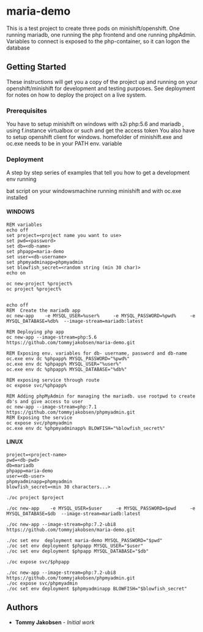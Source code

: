 # maria-demo

This is a test project to create three pods on minishift/openshift. One running mariadb, one running the php frontend and one running phpAdmin.
Variables to connect is exposed to the php-container, so it can logon the database

## Getting Started

These instructions will get you a copy of the project up and running on your openshift/minishift for development and testing purposes. See deployment for notes on how to deploy the project on a live system.

### Prerequisites

You have to setup minishift on windows with s2i php:5.6 and mariadb , using f.instance virtualbox or such and get the access token
You also have to setup openshift client for windows.
homefolder of minishift.exe and oc.exe needs to be in your PATH env. variable

### Deployment

A step by step series of examples that tell you how to get a development env running

bat script on your windowsmachine running minishift and with oc.exe installed


#### WINDOWS
```
REM variables
echo off
set project=<project name you want to use>
set pwd=<password>
set db=<db-name>
set phpapp=maria-demo
set user=<db-username>
set phpmyadminapp=phpmyadmin
set blowfish_secret=<random string (min 30 char)>
echo on

oc new-project %project%
oc project %project%


echo off
REM  Create the mariadb app
oc new-app    -e MYSQL_USER=%user%     -e MYSQL_PASSWORD=%pwd%     -e MYSQL_DATABASE=%db%  --image-stream=mariadb:latest 

REM Deploying php app
oc new-app --image-stream=php:5.6 https://github.com/tommyjakobsen/maria-demo.git 

REM Exposing env. variables for db- username, password and db-name
oc.exe env dc %phpapp% MYSQL_PASSWORD="%pwd%"
oc.exe env dc %phpapp% MYSQL_USER="%user%"
oc.exe env dc %phpapp% MYSQL_DATABASE="%db%"

REM exposing service through route
oc expose svc/%phpapp%

REM Adding phpMyAdmin for managing the mariadb. use rootpwd to create db's and give access to user 
oc new-app --image-stream=php:7.1 https://github.com/tommyjakobsen/phpmyadmin.git
REM Exposing the service
oc expose svc/phpmyadmin
oc.exe env dc %phpmyadminapp% BLOWFISH="%blowfish_secret%"
```

#### LINUX
```
project=<project-name>
pwd=<db-pwd>
db=mariadb
phpapp=maria-demo
user=<db-user>
phpmyadminapp=phpmyadmin
blowfish_secret=<min 30 characters...>

./oc project $project

./oc new-app    -e MYSQL_USER=$user     -e MYSQL_PASSWORD=$pwd     -e MYSQL_DATABASE=$db  --image-stream=mariadb:latest

./oc new-app --image-stream=php:7.2-ubi8 https://github.com/tommyjakobsen/maria-demo.git

./oc set env  deployment maria-demo MYSQL_PASSWORD="$pwd"
./oc set env deployment $phpapp MYSQL_USER="$user"
./oc set env deployment $phpapp MYSQL_DATABASE="$db"

./oc expose svc/$phpapp

./oc new-app --image-stream=php:7.2-ubi8 https://github.com/tommyjakobsen/phpmyadmin.git
./oc expose svc/phpmyadmin
./oc set env deployment $phpmyadminapp BLOWFISH="$blowfish_secret"

```





## Authors

* **Tommy Jakobsen** - *Initial work* 

